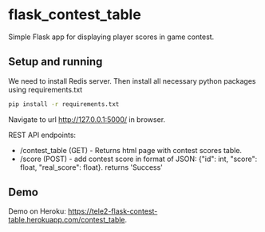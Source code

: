 # flask_contest_table
Simple Flask app for displaying player scores in game contest.

## Setup and running
We need to install Redis server. Then install all necessary python packages using requirements.txt


```bash
pip install -r requirements.txt
```

Navigate to url http://127.0.0.1:5000/ in browser.

REST API endpoints:

* /contest_table (GET) - Returns html page with contest scores table.
* /score (POST) - add contest score in format of JSON: {"id": int, "score": float, "real_score": float}. returns 'Success'

## Demo
Demo on Heroku: https://tele2-flask-contest-table.herokuapp.com/contest_table.
